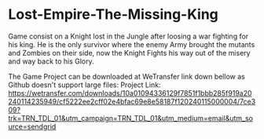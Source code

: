 # Lost-Empire-The-Missing-King
Game consist on a Knight lost in the Jungle after loosing a war fighting for his king. He is the only survivor where the enemy Army brought the mutants and Zombies on their side, now the Knight Fights his way out of the misery and way back to his Glory.


The Game Project can be downloaded at WeTransfer link down bellow as Github doesn't support large files:
Project Link:
https://wetransfer.com/downloads/10a01094336129f7851f1bbb285f919a20240114235949/cf5222ee2cff02e4bfac69e8e58187f120240115000004/7ce309?trk=TRN_TDL_01&utm_campaign=TRN_TDL_01&utm_medium=email&utm_source=sendgrid
